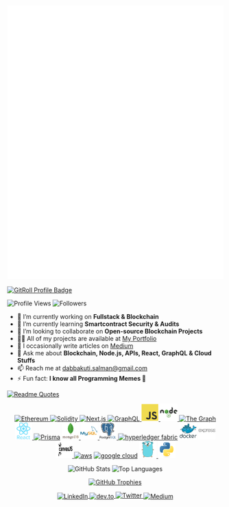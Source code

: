 <!-- Banner -->
![Metrics](https://github.com/Salmandabbakuti/Salmandabbakuti/blob/master/github-metrics.svg)
<!-- Gitroll Badge-->
<a href="https://gitroll.io/profile/u7m74tQi2l3dUnx3cvY178YZh3f62" target="_blank"><img src="https://gitroll.io/api/badges/profiles/v1/u7m74tQi2l3dUnx3cvY178YZh3f62" alt="GitRoll Profile Badge"/></a>

<!-- Badges -->
<p align="left">
  <img src="https://komarev.com/ghpvc/?username=salmandabbakuti" alt="Profile Views" />
  <img src="https://img.shields.io/badge/dynamic/json?color=brightgreen&label=Followers&query=followers&url=https://api.github.com/users/Salmandabbakuti" alt="Followers" />
</p>

<!-- Summary/Portfolio -->
- 🔭 I’m currently working on **Fullstack & Blockchain**
- 🌱 I’m currently learning **Smartcontract Security & Audits**
- 👯 I’m looking to collaborate on **Open-source Blockchain Projects**
- 👨‍💻 All of my projects are available at [My Portfolio](https://salmandabbakuti.github.io)
- 📝 I occasionally write articles on [Medium](https://salmandabbakuti.medium.com)
- 💬 Ask me about **Blockchain, Node.js, APIs, React, GraphQL & Cloud Stuffs**
- 📫 Reach me at [dabbakuti.salman@gmail.com](mailto:dabbakuti.salman@gmail.com)
- ⚡ Fun fact: **I know all Programming Memes 🤩**

<!-- Random Quote -->
[![Readme Quotes](https://quotes-github-readme.vercel.app/api?type=horizontal&theme=algolia)](https://github.com/piyushsuthar/github-readme-quotes)

<!-- Top Languages and Technologies -->
<p align="center">
  <a href="https://ethereum.org/en" target="_blank" rel="noreferrer">
    <img src="https://cdn.svgporn.com/logos/ethereum.svg" alt="Ethereum" width="40" height="40"/>
  </a>
  <a href="https://soliditylang.org" target="_blank">
    <img src="https://docs.soliditylang.org/en/latest/_static/img/logo.svg" alt="Solidity" width="40" height="40"/>
  </a>
  <a href="https://nextjs.org" target="_blank" rel="noreferrer">
    <img src="https://worldvectorlogo.com/logos/next-js.svg" alt="Next.js" width="45" height="40"/>
  </a>
  <a href="https://graphql.org" target="_blank">
    <img src="https://www.vectorlogo.zone/logos/graphql/graphql-icon.svg" alt="GraphQL" width="40" height="40"/>
  </a>
  <a href="https://developer.mozilla.org/en-US/docs/Web/JavaScript" target="_blank"> <img src="https://raw.githubusercontent.com/devicons/devicon/master/icons/javascript/javascript-original.svg" alt="javascript" width="40" height="40"/> </a>
<a href="https://nodejs.org" target="_blank"> <img src="https://raw.githubusercontent.com/devicons/devicon/master/icons/nodejs/nodejs-original-wordmark.svg" alt="nodejs" width="40" height="40"/> </a>
<a href="https://thegraph.com/" target="_blank" rel="noreferrer"><img src="https://cryptologos.cc/logos/the-graph-grt-logo.png?v=026" alt="The Graph" width="40" height="36"/></a>
   <a href="https://reactjs.org/" target="_blank" rel="noreferrer"> <img src="https://raw.githubusercontent.com/devicons/devicon/master/icons/react/react-original-wordmark.svg" alt="react" width="40" height="40"/> </a>
<a href="https://prisma.io" target="_blank" rel="noreferrer"><img src="https://cdn.svgporn.com/logos/prisma.svg" alt="Prisma" width="40" height="40"/></a>
<a href="https://www.mongodb.com/" target="_blank"> <img src="https://raw.githubusercontent.com/devicons/devicon/master/icons/mongodb/mongodb-original-wordmark.svg" alt="mongodb" width="40" height="40"/> </a> 
<a href="https://www.mysql.com/" target="_blank" rel="noreferrer"> <img src="https://raw.githubusercontent.com/devicons/devicon/master/icons/mysql/mysql-original-wordmark.svg" alt="mysql" width="40" height="40"/> </a>
<a href="https://www.postgresql.org" target="_blank" rel="noreferrer"> <img src="https://raw.githubusercontent.com/devicons/devicon/master/icons/postgresql/postgresql-original-wordmark.svg" alt="postgresql" width="40" height="40"/> </a>
<a href="https://www.hyperledger.org/use/fabric" target="_blank" rel="noreferrer"><img src="https://landscape.hyperledger.org/logos/hyperledger-fabric.svg" alt="hyperledger fabric" width="70" height="40"/></a>
<a href="https://www.docker.com/" target="_blank"> <img src="https://raw.githubusercontent.com/devicons/devicon/master/icons/docker/docker-original-wordmark.svg" alt="docker" width="40" height="40"/></a>
<a href="https://expressjs.com" target="_blank"> <img src="https://raw.githubusercontent.com/devicons/devicon/master/icons/express/express-original-wordmark.svg" alt="express" width="40" height="40"/> </a>
<a href="https://canvasjs.com" target="_blank"> <img src="https://raw.githubusercontent.com/Hardik0307/Hardik0307/master/assets/canvasjs-charts.svg" alt="canvasjs" width="40" height="40"/> </a>
<a href="https://aws.amazon.com" target="_blank" rel="noreferrer"><img src="https://cdn.svgporn.com/logos/aws.svg" alt="aws" width="40" height="40"/></a>
<a href="https://cloud.google.com" target="_blank" rel="noreferrer"><img src="https://cdn.svgporn.com/logos/google-cloud.svg" alt="google cloud" width="40" height="40"/></a>
<a href="https://golang.org" target="_blank"> <img src="https://raw.githubusercontent.com/devicons/devicon/master/icons/go/go-original.svg" alt="go" width="40" height="40"/> </a>
<a href="https://www.python.org" target="_blank"> <img src="https://raw.githubusercontent.com/devicons/devicon/master/icons/python/python-original.svg" alt="python" width="40" height="40"/> </a>
</p>

<!-- GitHub Stats -->
<p align="center">
  <img src="https://github-readme-stats.vercel.app/api?username=salmandabbakuti&show_icons=true&count_private=true" alt="GitHub Stats" />
  <img src="https://github-readme-stats.vercel.app/api/top-langs/?username=Salmandabbakuti&hide=html,css&layout=compact" alt="Top Languages" />
</p>
<p align="center">
  <a href="https://github.com/ryo-ma/github-profile-trophy">
    <img src="https://github-profile-trophy.vercel.app/?username=salmandabbakuti" alt="GitHub Trophies" />
  </a>
</p>

<!-- Social Channels Links -->
<p align="center">
  <a href="https://in.linkedin.com/in/salman-dabbakuti-400479135" target="blank">
    <img align="center" src="https://cdn.jsdelivr.net/npm/simple-icons@3.0.1/icons/linkedin.svg" alt="LinkedIn" height="20" width="20" />
  </a>
  <a href="https://dev.to/salmandabbakuti" target="blank">
    <img align="center" src="https://cdn.jsdelivr.net/npm/simple-icons@3.0.1/icons/dev-dot-to.svg" alt="dev.to" height="20" width="20" />
  </a>
  <a href="https://twitter.com/salmandabbakuti" target="blank">
    <img align "center" src="https://cdn.jsdelivr.net/npm/simple-icons@3.0.1/icons/twitter.svg" alt="Twitter" height="20" width="20" />
  </a>
  <a href="https://medium.com/@Salmandabbakuti" target="blank">
    <img align="center" src="https://cdn.jsdelivr.net/npm/simple-icons@3.0.1/icons/medium.svg" alt="Medium" height="20" width="20" />
  </a>
</p>

<!-- Note: Some logos used here are trademark logos of their respective companies. -->
